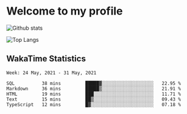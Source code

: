 # Welcome to my profile

![Github stats](https://github-readme-stats.vercel.app/api?username=xinthose&show_icons=true&theme=radical&count_private=true)

![Top Langs](https://github-readme-stats.vercel.app/api/top-langs/?username=xinthose)

## WakaTime Statistics
<!--START_SECTION:waka-->
```text
Week: 24 May, 2021 - 31 May, 2021

SQL          38 mins         █████▓░░░░░░░░░░░░░░░░░░░   22.95 % 
Markdown     36 mins         █████▒░░░░░░░░░░░░░░░░░░░   21.91 % 
HTML         19 mins         ███░░░░░░░░░░░░░░░░░░░░░░   11.71 % 
Text         15 mins         ██▒░░░░░░░░░░░░░░░░░░░░░░   09.43 % 
TypeScript   12 mins         █▓░░░░░░░░░░░░░░░░░░░░░░░   07.18 % 
```
<!--END_SECTION:waka-->
